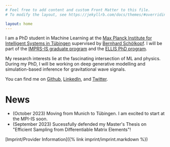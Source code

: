 ```yaml
---
# Feel free to add content and custom Front Matter to this file.
# To modify the layout, see https://jekyllrb.com/docs/themes/#overriding-theme-defaults

layout: home
---
```


I am a PhD student in Machine Learning at the [Max Planck Institute for Intelligent Systems in Tübingen](https://is.mpg.de) supervised by [Bernhard Schölkopf](https://is.mpg.de/~bs). I will be part of the [IMPRS-IS graduate program](https://imprs.is.mpg.de/scholars) and the [ELLIS PhD program](https://ellis.eu/phd-postdoc).

My research interests lie at the fascinating intersection of ML and physics. During my PhD, I will be working on deep generative modelling and simulation-based inference for gravitational wave signals.

You can find me on [Github](https://github.com/annalena-k), [LinkedIn](https://de.linkedin.com/in/annalena-kofler-0baa39190), and [Twitter](https://twitter.com/AnnalenaKofler).

# News
* (October 2023) Moving from Munich to Tübingen. I am excited to start at the MPI-IS soon.
* (September 2023) Sucessfully defended my Master's Thesis on "Efficient Sampling from Differentiable Matrix Elements"!

[Imprint/Provider Information]({% link imprint/imprint.markdown %})
